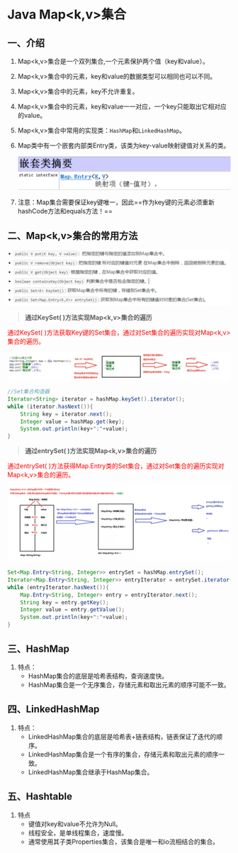 # Java Map<k,v>集合

## 一、介绍

1. Map<k,v>集合是一个双列集合,一个元素保护两个值（key和value）。

2. Map<k,v>集合中的元素，key和value的数据类型可以相同也可以不同。

3. Map<k,v>集合中的元素，key不允许重复。

4. Map<k,v>集合中的元素，key和value一一对应，一个key只能取出它相对应的value。

5. Map<k,v>集合中常用的实现类：`HashMap`和`LinkedHashMap`。

6. Map类中有一个嵌套内部类Entry类，该类为key-value映射键值对关系的类。

   ![image-20210219083003568](image-20210219083003568.png)	
   
7. 注意：Map集合需要保证key键唯一，因此==作为key键的元素必须重新hashCode方法和equals方法！==

## 二、Map<k,v>集合的常用方法

<img src="image-20210219074711244.png" alt="image-20210219074711244" style="zoom:80%;" />	



> **通过KeySet( )方法实现Map<k,v>集合的遍历**

<span style="color:red">通过KeySet( )方法获取Key键的Set集合，通过对Set集合的遍历实现对Map<k,v>集合的遍历。</span>

![image-20210219080333324](image-20210219080333324.png)

```java
//Set集合构造器
Iterator<String> iterator = hashMap.keySet().iterator();
while (iterator.hasNext()){
    String key = iterator.next();
    Integer value = hashMap.get(key);
    System.out.println(key+":"+value);
}
```



> **通过entrySet( )方法实现Map<k,v>集合的遍历**



<span style="color:red">通过entrySet( )方法获得Map.Entry类的Set集合，通过对Set集合的遍历实现对Map<k,v>集合的遍历。</span>

![image-20210219083459419](image-20210219083459419.png)		

```java
Set<Map.Entry<String, Integer>> entrySet = hashMap.entrySet();
Iterator<Map.Entry<String, Integer>> entryIterator = entrySet.iterator();
while (entryIterator.hasNext()){
    Map.Entry<String, Integer> entry = entryIterator.next();
    String key = entry.getKey();
    Integer value = entry.getValue();
    System.out.println(key+":"+value);
}
```

## 三、HashMap

1. 特点：
   - HashMap集合的底层是哈希表结构，查询速度快。
   - HashMap集合是一个无序集合，存储元素和取出元素的顺序可能不一致。

## 四、LinkedHashMap

1. 特点：
   - LinkedHashMap集合的底层是哈希表+链表结构，链表保证了迭代的顺序。
   - LinkedHashMap集合是一个有序的集合，存储元素和取出元素的顺序一致。
   - LinkedHashMap集合继承于HashMap集合。

## 五、Hashtable

1. 特点
   - 键值对key和value不允许为Null。
   - 线程安全，是单线程集合，速度慢。
   - 通常使用其子类Properties集合，该集合是唯一和io流相结合的集合。